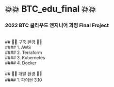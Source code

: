 # 💥💥 BTC_edu_final 💥💥
### 2022 BTC 클라우드 엔지니어 과정 Final Froject
<br/>
## 🚗🚗 구축 환경 🚗🚗 <br/>
#### 1. AWS <br/>
#### 2. Terraform <br/>
#### 3. Kubernetes <br/>
#### 4. Docker <br/>
<br/>
## 🍟🍟 개발 환경 🍟🍟 <br/>
#### 1. 파이썬 3.10 <br/>
<br/>
